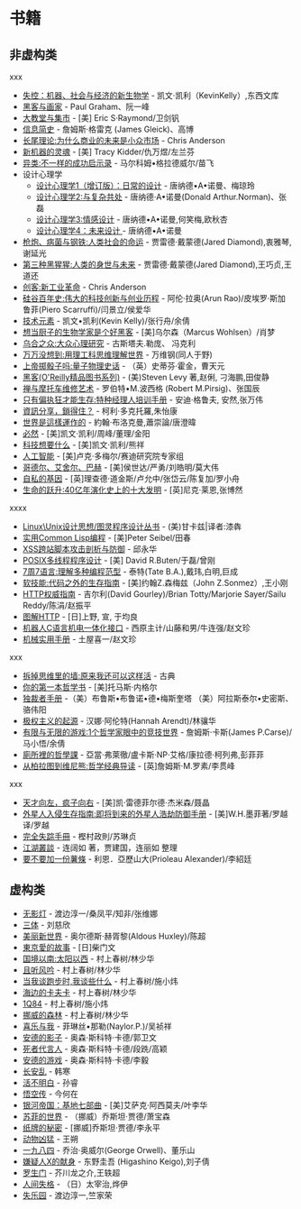 # 书籍

## 非虚构类

xxx

* [失控：机器、社会与经济的新生物学](https://book.douban.com/subject/5375620/) - 凯文·凯利（KevinKelly）,东西文库
* [黑客与画家](https://book.douban.com/subject/6021440/) - Paul Graham、阮一峰
* [大教堂与集市](https://book.douban.com/subject/25881855/) - [美] Eric S·Raymond/卫剑钒
* [信息简史](https://book.douban.com/subject/25752043/) - 詹姆斯·格雷克 (James Gleick)、高博
* [长尾理论:为什么商业的未来是小众市场](https://www.amazon.cn/dp/B01429M426) - Chris Anderson
* [新机器的灵魂](https://book.douban.com/subject/2285903/) - [美] Tracy Kidder/仇万煜/左兰芬 
* [异类:不一样的成功启示录](https://www.amazon.cn/dp/B00JD436FA) - 马尔科姆•格拉德威尔/苗飞
* 设计心理学
  * [设计心理学1（增订版）：日常的设计](https://book.douban.com/subject/26102860/) - 唐纳德•A•诺曼、梅琼玲
  * [设计心理学2:与复杂共处](https://book.douban.com/subject/26424608/) - 唐纳德‧A•诺曼(Donald Arthur.Norman)、张磊
  * [设计心理学3:情感设计](https://book.douban.com/subject/26424688/) - 唐纳德•A•诺曼,何笑梅,欧秋杏
  * [设计心理学4：未来设计 ](https://book.douban.com/subject/26647363/)- 唐纳德•A•诺曼
* [枪炮、病菌与钢铁:人类社会的命运](https://book.douban.com/subject/1813841/) - 贾雷德·戴蒙德(Jared Diamond),衷雅琴,谢延光
* [第三种黑猩猩:人类的身世与未来](https://book.douban.com/subject/10607615/) - 贾雷德·戴蒙德(Jared Diamond),王巧贞,王道还
* [创客:新工业革命](https://www.amazon.cn/dp/B00ZQD47GY) - Chris Anderson
* [硅谷百年史:伟大的科技创新与创业历程](https://www.amazon.cn/dp/B00J8Q8P4K) - 阿伦·拉奥(Arun Rao)/皮埃罗·斯加鲁菲(Piero Scarruffi)/闫景立/侯爱华
* [技术元素](https://www.amazon.cn/dp/B007UWX814) - 凯文•凯利(Kevin Kelly)/张行舟/余倩
* [想当厨子的生物学家是个好黑客](https://www.amazon.cn/dp/B01N0ZGEV9) - [美]乌尔森（Marcus Wohlsen）/肖梦
* [乌合之众:大众心理研究](https://book.douban.com/subject/1012611/) - 古斯塔夫.勒庞、 冯克利
* [万万没想到:用理工科思维理解世界](https://book.douban.com/subject/25986341/) - 万维钢(同人于野)
* [上帝掷骰子吗:量子物理史话](https://book.douban.com/subject/1467022/) - （英）史蒂芬·霍金，曹天元
* [黑客(O'Reilly精品图书系列)](https://book.douban.com/subject/6860890/) - (美)Steven Levy 著,赵俐, 刁海鹏,田俊静
* [禅与摩托车维修艺术](https://book.douban.com/subject/6811366/) - 罗伯特•M.波西格 (Robert M.Pirsig)、张国辰
* [只有偏执狂才能生存:特种经理人培训手册](https://book.douban.com/subject/1002474/) - 安迪·格鲁夫, 安然,张万伟
* [資訊分享，鎖得住？](https://book.douban.com/subject/30229898/) - 柯利‧多克托羅,朱怡康
* [世界是這樣運作的](https://book.douban.com/subject/26393793/) - 約翰‧布洛克曼,蕭崇論/唐澄暐
* [必然](https://book.douban.com/subject/26658379/) - [美]凯文·凯利/周峰/董理/金阳
* [科技想要什么](https://book.douban.com/subject/6965746/) - [美]凯文·凯利/熊祥
* [人工智能](https://www.amazon.cn/dp/B01N950G9Q) - [美]卢克·多梅尔/赛迪研究院专家组
* [哥德尔、艾舍尔、巴赫](https://book.douban.com/subject/1291204/) - [美]侯世达/严勇/刘皓明/莫大伟
* [自私的基因](https://www.amazon.cn/dp/B008MIGAI8/) - [英]理查德·道金斯/卢允中/张岱云/陈复加/罗小舟
* [生命的跃升:40亿年演化史上的十大发明](https://www.amazon.cn/dp/B018R4Z0J6/) - [英]尼克·莱恩,张博然

xxxx

* [Linux\Unix设计思想/图灵程序设计丛书](https://book.douban.com/subject/7564417/) - (美)甘卡兹|译者:漆犇
* [实用Common Lisp编程](https://book.douban.com/subject/6859720/) - [美]Peter Seibel/田春
* [XSS跨站脚本攻击剖析与防御](https://www.amazon.cn/dp/B00EOWFXZC) - 邱永华
* [POSIX多线程程序设计](https://book.douban.com/subject/1236825/) - [美] David R.Buten/于磊/曾刚
* [7周7语言:理解多种编程范型](https://book.douban.com/subject/10555435/) - 泰特(Tate B.A.),戴玮,白明,巨成
* [软技能:代码之外的生存指南](https://book.douban.com/subject/26835090/) - [美]约翰Z.森梅兹（John Z.Sonmez）,王小刚
* [HTTP权威指南](https://www.amazon.cn/dp/B008XFDQ14) - 吉尔利(David Gourley)/Brian Totty/Marjorie Sayer/Sailu Reddy/陈涓/赵振平
* [图解HTTP](https://book.douban.com/subject/25863515/) - [日]上野, 宣, 于均良
* [机器人C语言机电一体化接口](https://www.amazon.cn/dp/B00116BKHO) - 西原主计/山藤和男/牛连强/赵文珍
* [机械实用手册](https://www.amazon.cn/dp/B0011ACENO) - 土屋喜一/赵文珍 

xxx


* [拆掉思维里的墙:原来我还可以这样活](https://www.amazon.cn/dp/B01FFFS7KY/) - 古典
* [你的第一本哲学书](https://www.amazon.cn/dp/B01M7219PX) - [美]托马斯·内格尔
* [独裁者手册](https://www.amazon.cn/dp/B07B64T6VX/) -（美）布鲁斯•布鲁诺•德•梅斯奎塔 （美）阿拉斯泰尔•史密斯、骆伟阳
* [极权主义的起源](https://www.amazon.cn/dp/B00QI657PI) - 汉娜·阿伦特(Hannah Arendt)/林骧华
* [有限与无限的游戏:1个哲学家眼中的竞技世界](https://www.amazon.cn/dp/B00FRN0YF6) - 詹姆斯·卡斯(James P.Carse)/马小悟/余倩
* [廁所裡的哲學課](https://book.douban.com/subject/27159269/) - 亞當‧弗萊徹/盧卡斯‧NP‧艾格/康拉德‧柯列弗,彭菲菲
* [从柏拉图到维尼熊:哲学经典导读](https://www.amazon.cn/dp/B071HT3QN7) - [英]詹姆斯·M.罗素/李贯峰


xxx

* [天才向左，疯子向右](https://www.amazon.cn/dp/B06XSM5GBW) - [美]凯·雷德菲尔德·杰米森/聂晶
* [外星人入侵生存指南:即将到来的外星人浩劫防御手册](https://www.amazon.cn/dp/B00KXOZAMQ) - [美]W.H.墨菲著/罗越译/罗越
* [完全失踪手冊](https://book.douban.com/subject/3072831/) - 樫村政則/苏琳贞
* [江湖叢談](https://www.amazon.cn/dp/9573269236) - 连阔如 著，贾建国，连丽如 整理
* [要不要加一份薯條](https://book.douban.com/subject/4060118/) - 利恩．亞歷山大(Prioleau Alexander)/李紹廷 


## 虚构类

* [无影灯](https://www.amazon.cn/dp/B001T4ZBXW) - 渡边淳一/桑凤平/知非/张维娜
* [三体](https://www.amazon.cn/dp/B00OB3SNMY) - 刘慈欣
* [美丽新世界](https://www.amazon.cn/dp/B072ZLN5CK) - 奥尔德斯·赫胥黎(Aldous Huxley)/陈超
* [東京愛的故事](https://book.douban.com/subject/1776127/) - [日]柴门文
* [国境以南:太阳以西](https://www.amazon.cn/dp/B01IR5WBIS) - 村上春树/林少华
* [且听风吟](https://www.amazon.cn/dp/B06X1BB5JY) - 村上春树/林少华
* [当我谈跑步时,我谈些什么](https://www.amazon.cn/dp/B01449CGAO) - 村上春树/施小炜
* [海边的卡夫卡](https://www.amazon.cn/dp/B06ZZNYYWX) - 村上春树/林少华
* [1Q84](https://www.amazon.cn/dp/B004K6KKUU) - 村上春树/施小炜
* [挪威的森林](https://www.amazon.cn/dp/B00JLACTKY) - 村上春树/林少华
* [喜乐与我](https://www.amazon.cn/dp/B0055PTA0Q) - 菲琳丝•那勒(Naylor.P.)/吴祯祥
* [安德的影子](https://www.amazon.cn/dp/B01FLK9POK) - 奥森·斯科特·卡德/郭卫文
* [死者代言人](https://www.amazon.cn/dp/B01FLK9PX6) - 奥森·斯科特·卡德/段跣/高颖
* [安德的游戏](https://www.amazon.cn/dp/B01FLK9Q94) - 奥森·斯科特·卡德/李毅
* [长安乱](https://book.douban.com/subject/1049219/) - 韩寒
* [活不明白](https://book.douban.com/subject/3805694/) - 孙睿
* [悟空传](https://book.douban.com/subject/1485224/) - 今何在
* [银河帝国：基地七部曲](https://book.douban.com/subject/26389895/) - [美]艾萨克·阿西莫夫/叶李华
* [苏菲的世界](https://book.douban.com/subject/1045818/) - （挪威）乔斯坦·贾德/萧宝森
* [纸牌的秘密](https://book.douban.com/subject/2296687/) - [挪威]乔斯坦·贾德/李永平
* [动物凶猛](https://book.douban.com/subject/1143694/) - 王朔
* [一九八四](https://book.douban.com/subject/3815131/) - 乔治·奥威尔(George Orwell)、董乐山
* [嫌疑人X的献身](https://book.douban.com/subject/25924253/) - 东野圭吾 (Higashino Keigo),刘子倩
* [罗生门](https://book.douban.com/subject/3136271/) - 芥川龙之介,王轶超
* [人间失格](https://book.douban.com/subject/4011670/) - （日）太宰治,烨伊
* [失乐园](https://book.douban.com/subject/1008074/) - 渡边淳一,竺家荣
